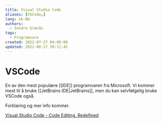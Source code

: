 ```yaml
---
title: Visual Studio Code
aliases: [VSCode,]
lang: nb-NO
authors:
  - Sondre Grønås
tags:
  - Programvare
created: 2022-07-27 04:00:00
updated: 2022-08-17 20:11:45
---
```

# VSCode
En av den mest populære [[IDE]] programvaren fra Microsoft. Vi kommer mest til å bruke [[JetBrains IDE|JetBrains]], men du kan selvfølgelig bruke VSCode også.

Forklaring og mer info kommer.

[Visual Studio Code - Code Editing. Redefined](https://code.visualstudio.com/)